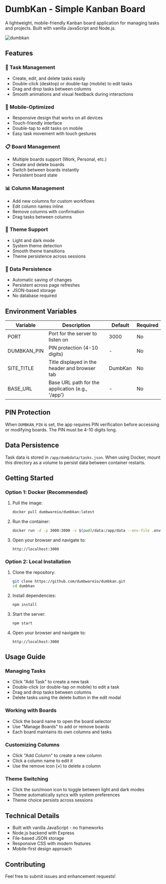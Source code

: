 # DumbKan - Simple Kanban Board

A lightweight, mobile-friendly Kanban board application for managing tasks and projects. Built with vanilla JavaScript and Node.js.

![dumbkan](https://github.com/user-attachments/assets/80d32ace-a8b9-476b-a235-df857c1d0c36)


## Features

### 🎯 Task Management
- Create, edit, and delete tasks easily
- Double-click (desktop) or double-tap (mobile) to edit tasks
- Drag and drop tasks between columns
- Smooth animations and visual feedback during interactions

### 📱 Mobile-Optimized
- Responsive design that works on all devices
- Touch-friendly interface
- Double-tap to edit tasks on mobile
- Easy task movement with touch gestures

### 📋 Board Management
- Multiple boards support (Work, Personal, etc.)
- Create and delete boards
- Switch between boards instantly
- Persistent board state

### 📊 Column Management
- Add new columns for custom workflows
- Edit column names inline
- Remove columns with confirmation
- Drag tasks between columns

### 🎨 Theme Support
- Light and dark mode
- System theme detection
- Smooth theme transitions
- Theme persistence across sessions

### 💾 Data Persistence
- Automatic saving of changes
- Persistent across page refreshes
- JSON-based storage
- No database required

## Environment Variables

| Variable | Description | Default | Required |
|----------|-------------|---------|----------|
| PORT | Port for the server to listen on | 3000 | No |
| DUMBKAN_PIN | PIN protection (4-10 digits) | - | No |
| SITE_TITLE | Title displayed in the header and browser tab | DumbKan | No |
| BASE_URL | Base URL path for the application (e.g., '/app') | - | No |

## PIN Protection
When `DUMBKAN_PIN` is set, the app requires PIN verification before accessing or modifying boards. The PIN must be 4-10 digits long.

## Data Persistence
Task data is stored in `/app/dumbdata/tasks.json`. When using Docker, mount this directory as a volume to persist data between container restarts.

## Getting Started

### Option 1: Docker (Recommended)
1. Pull the image:
   ```bash
   docker pull dumbwareio/dumbkan:latest
   ```

2. Run the container:
   ```bash
   docker run -d -p 3000:3000 -v $(pwd)/data:/app/data --env-file .env dumbwareio/dumbkan:latest
   ```

3. Open your browser and navigate to:
   ```
   http://localhost:3000
   ```

### Option 2: Local Installation
1. Clone the repository:
   ```bash
   git clone https://github.com/dumbwareio/dumbkan.git
   cd dumbkan
   ```

2. Install dependencies:
   ```bash
   npm install
   ```

3. Start the server:
   ```bash
   npm start
   ```

4. Open your browser and navigate to:
   ```
   http://localhost:3000
   ```

## Usage Guide

### Managing Tasks
- Click "Add Task" to create a new task
- Double-click (or double-tap on mobile) to edit a task
- Drag and drop tasks between columns
- Delete tasks using the delete button in the edit modal

### Working with Boards
- Click the board name to open the board selector
- Use "Manage Boards" to add or remove boards
- Each board maintains its own columns and tasks

### Customizing Columns
- Click "Add Column" to create a new column
- Click a column name to edit it
- Use the remove icon (×) to delete a column

### Theme Switching
- Click the sun/moon icon to toggle between light and dark modes
- Theme automatically syncs with system preferences
- Theme choice persists across sessions

## Technical Details

- Built with vanilla JavaScript - no frameworks
- Node.js backend with Express
- File-based JSON storage
- Responsive CSS with modern features
- Mobile-first design approach

## Contributing

Feel free to submit issues and enhancement requests! 
